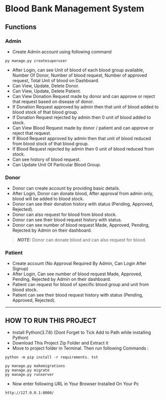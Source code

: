 # Blood Bank Management System
## Functions

### Admin
- Create Admin account using following command
```
py manage.py createsuperuser
```
- After Login, can see Unit of blood of each blood group available, Number Of Donor, Number of blood request, Number of approved request, Total Unit of blood on Dashboard.
- Can View, Update, Delete Donor.
- Can View, Update, Delete Patient.
- Can View Donation Request made by donor and can approve or reject that request based on disease of donor.
- If Donation Request approved by admin then that unit of blood added to blood stock of that blood group.
- If Donation Request rejected by admin then 0 unit of blood added to stock.
- Can View Blood Request made by donor / patient and can approve or reject that request.
- If Blood Request approved by admin then that unit of blood reduced from blood stock of that blood group.
- If Blood Request rejected by admin then 0 unit of blood reduced from stock.
- Can see history of blood request.
- Can Update Unit Of Particular Blood Group.


### Donor
- Donor can create account by providing basic details.
- After Login, Donor can donate blood, After approval from admin only, blood will be added to blood stock.
- Donor can see their donation history with status (Pending, Approved, Rejected).
- Donor can also request for blood from blood stock.
- Donor can see their blood request history with status.
- Donor can see number of blood request Made, Approved, Pending, Rejected by Admin on their dashboard.
> **_NOTE:_**  Donor can donate blood and can also request for blood.





### Patient
- Create account (No Approval Required By Admin, Can Login After Signup)
- After Login, Can see number of blood request Made, Approved, Pending, Rejected by Admin on their dashboard.
- Patient can request for blood of specific blood group and unit from blood stock.
- Patient can see their blood request history with status (Pending, Approved, Rejected).

---

## HOW TO RUN THIS PROJECT
- Install Python(3.7.6) (Dont Forget to Tick Add to Path while installing Python)
- Download This Project Zip Folder and Extract it
- Move to project folder in Terminal. Then run following Commands :

```
python -m pip install -r requirements. txt
```

```
py manage.py makemigrations
py manage.py migrate
py manage.py runserver
```
- Now enter following URL in Your Browser Installed On Your Pc
```
http://127.0.0.1:8000/
```



